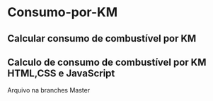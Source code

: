 # Consumo-por-KM
Calcular consumo de combustível por KM
--------------------------------------

Calculo de consumo de combustível por KM
HTML,CSS e JavaScript
--------------------------------------
Arquivo na branches Master
